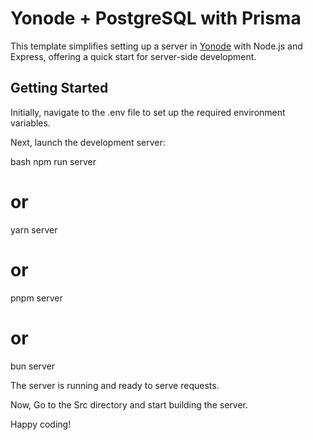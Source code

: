 # Yonode + PostgreSQL with Prisma

This template simplifies setting up a server in [Yonode](https://yonode.org) with Node.js and Express, offering a quick start for server-side development.

## Getting Started

Initially, navigate to the .env file to set up the required environment variables.

Next, launch the development server:

bash
npm run server
# or
yarn server
# or
pnpm server
# or
bun server

The server is running and ready to serve requests.

Now, Go to the Src directory and start building the server.

Happy coding!

